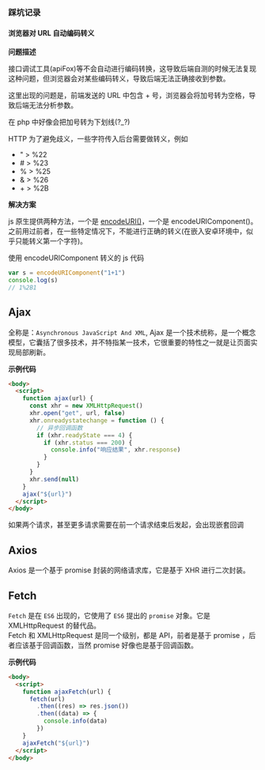### 踩坑记录

#### 浏览器对 URL 自动编码转义

**问题描述**

接口调试工具(apiFox)等不会自动进行编码转换，这导致后端自测的时候无法复现这种问题，但浏览器会对某些编码转义，导致后端无法正确接收到参数。

这里出现的问题是，前端发送的 URL 中包含 + 号，浏览器会将加号转为空格，导致后端无法分析参数。

在 php 中好像会把加号转为下划线(?\_?)

HTTP 为了避免歧义，一些字符传入后台需要做转义，例如

- " > %22
- \# > %23
- % > %25
- & > %26
- \+ > %2B

**解决方案**

js 原生提供两种方法，一个是 [encodeURI()](<[encodeURI()](https://developer.mozilla.org/zh-CN/docs/Web/JavaScript/Reference/Global_Objects/encodeURI)>)，一个是 encodeURIComponent()。  
之前用过前者，在一些特定情况下，不能进行正确的转义(在嵌入安卓环境中，似乎只能转义第一个字符)。

使用 encodeURIComponent 转义的 js 代码

```js
var s = encodeURIComponent("1+1")
console.log(s)
// 1%2B1
```

## Ajax

全称是：`Asynchronous JavaScript And XML`, Ajax 是一个技术统称，是一个概念模型，它囊括了很多技术，并不特指某一技术，它很重要的特性之一就是让页面实现局部刷新。

**示例代码**

```html
<body>
  <script>
    function ajax(url) {
      const xhr = new XMLHttpRequest()
      xhr.open("get", url, false)
      xhr.onreadystatechange = function () {
        // 异步回调函数
        if (xhr.readyState === 4) {
          if (xhr.status === 200) {
            console.info("响应结果", xhr.response)
          }
        }
      }
      xhr.send(null)
    }
    ajax("${url}")
  </script>
</body>
```

如果两个请求，甚至更多请求需要在前一个请求结束后发起，会出现嵌套回调

## Axios

Axios 是一个基于 promise 封装的网络请求库，它是基于 XHR 进行二次封装。

## Fetch

`Fetch` 是在 `ES6` 出现的，它使用了 `ES6` 提出的 `promise` 对象。它是 XMLHttpRequest 的替代品。  
Fetch 和 XMLHttpRequest 是同一个级别，都是 API，前者是基于 promise ，后者应该基于回调函数，当然 promise 好像也是基于回调函数。

**示例代码**

```html
<body>
  <script>
    function ajaxFetch(url) {
      fetch(url)
        .then((res) => res.json())
        .then((data) => {
          console.info(data)
        })
    }
    ajaxFetch("${url}")
  </script>
</body>
```
